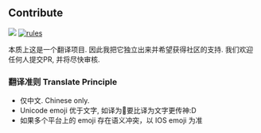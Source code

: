 ## Contribute

[![](https://img.shields.io/github/forks/JamzumSum/QzEmoji?style=social&label=opening%20fork)](https://github.com/JamzumSum/QzEmoji/pulls)
[![rules](https://img.shields.io/tokei/lines/github/JamzumSum/QzEmoji?label=rules)](CONTRIBUTING.md)

本质上这是一个翻译项目. 因此我把它独立出来并希望获得社区的支持. 我们欢迎任何人提交PR, 并将尽快审核.

### 翻译准则 Translate Principle

- 仅中文. Chinese only.
- Unicode emoji 优于文字, 如译为🐷要比译为文字更传神:D
- 如果多个平台上的 emoji 存在语义冲突，以 IOS emoji 为准
